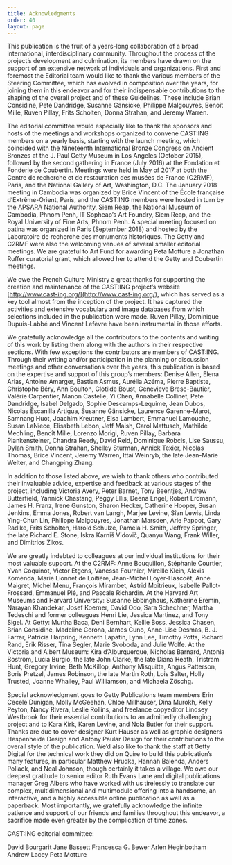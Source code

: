```yaml
---
title: Acknowledgments
order: 40
layout: page
---
```


This publication is the fruit of a years-long collaboration of a broad international, interdisciplinary community. Throughout the process of the project’s development and culmination, its members have drawn on the support of an extensive network of individuals and organizations. First and foremost the Editorial team would like to thank the various members of the Steering Committee, which has evolved in composition over the years, for joining them in this endeavor and for their indispensable contributions to the shaping of the overall project and of these Guidelines. These include Brian Considine, Pete Dandridge, Susanne Gänsicke, Philippe Malgouyres, Benoit Mille, Ruven Pillay, Frits Scholten, Donna Strahan, and Jeremy Warren. 

The editorial committee would especially like to thank the sponsors and hosts of the meetings and workshops organized to convene CAST:ING members on a yearly basis, starting with the launch meeting, which coincided with the Nineteenth International Bronze Congress on Ancient Bronzes at the J. Paul Getty Museum in Los Angeles (October 2015), followed by the second gathering in France (July 2016) at the Fondation et Fonderie de Coubertin. Meetings were held in May of 2017 at both the Centre de recherche et de restauration des musées de France (C2RMF), Paris, and the National Gallery of Art, Washington, D.C. The January 2018 meeting in Cambodia was organized by Brice Vincent of the École française d’Extrême-Orient, Paris, and the CAST:ING members were hosted in turn by the APSARA National Authority, Siem Reap, the National Museum of Cambodia, Phnom Penh, IT Sopheap’s Art Foundry, Siem Reap, and the Royal University of Fine Arts, Phnom Penh. A special meeting focused on patina was organized in Paris (September 2018) and hosted by the Laboratoire de recherche des monuments historiques. The Getty and C2RMF were also the welcoming venues of several smaller editorial meetings. We are grateful to Art Fund for awarding Peta Motture a Jonathan Ruffer curatorial grant, which allowed her to attend the Getty and Coubertin meetings. 

We owe the French Culture Ministry a great thanks for supporting the creation and maintenance of the CAST:ING project’s website [http://www.cast-ing.org/](http://www.cast-ing.org/), which has served as a key tool almost from the inception of the project. It has captured the activities and extensive vocabulary and image databases from which selections included in the publication were made. Ruven Pillay, Dominique Dupuis-Labbé and Vincent Lefèvre have been instrumental in those efforts. 

We gratefully acknowledge all the contributors to the contents and writing of this work by listing them along with the authors in their respective sections. With few exceptions the contributors are members of CAST:ING. Through their writing and/or participation in the planning or discussion meetings and other conversations over the years, this publication is based on the expertise and support of this group’s members: Denise Allen, Elena Arias, Antoine Amarger, Bastian Asmus, Aurélia Azéma, Pierre Baptiste, Christophe Béry, Ann Boulton, Clotilde Boust, Genevieve Bresc-Bautier, Valérie Carpentier, Manon Castelle, Yi Chen, Annabelle Collinet, Pete Dandridge, Isabel Delgado, Sophie Descamps-Lequime, Jean Dubos, Nicolas Escanilla Artigua, Susanne Gänsicke, Laurence Garenne-Marot, Samnang Huot, Joachim Kreutner, Elsa Lambert, Emmanuel Lamouche, Susan LaNiece, Elisabeth Lebon, Jeff Maish, Carol Mattusch, Mathilde Mechling, Benoît Mille, Lorenzo Morigi, Ruven Pillay, Barbara Plankensteiner, Chandra Reedy, David Reid, Dominique Robcis, Lise Saussu, Dylan Smith, Donna Strahan, Shelley Sturman, Annick Texier, Nicolas Thomas, Brice Vincent, Jeremy Warren, Ittai Weinryb, the late Jean-Marie Welter, and Changping Zhang.

In addition to those listed above, we wish to thank others who contributed their invaluable advice, expertise and feedback at various stages of the project, including Victoria Avery, Peter Barnet, Tony Beentjes, Andrew Butterfield, Yannick Chastang, Peggy Ellis, Deena Engel, Robert Erdmann, James H. Franz, Irene Gunston, Sharon Hecker, Catherine Hooper, Susan Jenkins, Emma Jones, Robert van Langh, Marjee Levine, Sîan Lewis, Linda Ying-Chun Lin, Philippe Malgouyres, Jonathan Marsden, Arie Pappot, Gary Radlke, Frits Scholten, Harold Schulze, Pamela H. Smith, Jeffrey Springer, the late Richard E. Stone, Iskra Karniš Vidovič, Quanyu Wang, Frank Willer, and Dimitrios Zikos.

We are greatly indebted to colleagues at our individual institutions for their most valuable support. At the C2RMF: Anne Bouquillon, Stéphanie Courtier, Yvan Coquinot, Victor Etgens, Vanessa Fournier, Mireille Klein, Alexis Komenda, Marie Lionnet de Loitiėre, Jean-Michel Loyer-Hascoët, Anne Maigret, Michel Menu, François Mirambet, Astrid Moitrieux, Isabelle Pallot-Frossard, Emmanuel Plé, and Pascale Richardin. At the Harvard Art Museums and Harvard University: Susanne Ebbinghaus, Katherine Eremin, Narayan Khandekar, Josef Koerner, David Odo, Sara Schechner, Martha Tedeschi and former colleagues Henri Lie, Jessica Martinez, and Tony Sigel. At Getty: Murtha Baca, Deni Bernhart, Kellie Boss, Jessica Chasen, Brian Considine, Madeline Corona, James Cuno, Anne-Lise Desmas, B. J. Farrar, Patricia Harpring, Kenneth Lapatin, Lynn Lee, Timothy Potts, Richard Rand, Erik Risser, Tina Segler, Marie Svoboda, and Julie Wolfe. At the Victoria and Albert Museum: Kira d’Alburquerque, Nicholas Barnard, Antonia Boström, Lucia Burgio, the late John Clarke, the late Diana Heath, Tristram Hunt, Gregory Irvine, Beth McKillop, Anthony Misquitta, Angus Patterson, Boris Pretzel, James Robinson, the late Martin Roth, Lois Salter, Holly Trusted, Joanne Whalley, Paul Williamson, and Michaela Zöschg. 

Special acknowledgment goes to Getty Publications team members Erin Cecele Dunigan, Molly McGeehan, Chloe Millhauser, Dina Murokh, Kelly Peyton, Nancy Rivera, Leslie Rollins, and freelance copyeditor Lindsey Westbrook for their essential contributions to an admittedly challenging project and to Kara Kirk, Karen Levine, and Nola Butler for their support. Thanks are due to cover designer Kurt Hauser as well as graphic designers Hespenheide Design and Antony Paular Design for their contributions to the overall style of the publication. We’d also like to thank the staff at Getty Digital for the technical work they did on Quire to build this publication’s many features, in particular Matthew Hrudka, Hannah Balenda, Anders Pollack, and Neal Johnson, though certainly it takes a village. We owe our deepest gratitude to senior editor Ruth Evans Lane and digital publications manager Greg Albers who have worked with us tirelessly to translate our complex, multidimensional and multimodule offering into a handsome, an interactive, and a highly accessible online publication as well as a paperback. Most importantly, we gratefully acknowledge the infinite patience and support of our friends and families throughout this endeavor, a sacrifice made even greater by the complication of time zones. 

CAST:ING editorial committee:

David Bourgarit
Jane Bassett
Francesca G. Bewer
Arlen Heginbotham
Andrew Lacey
Peta Motture
